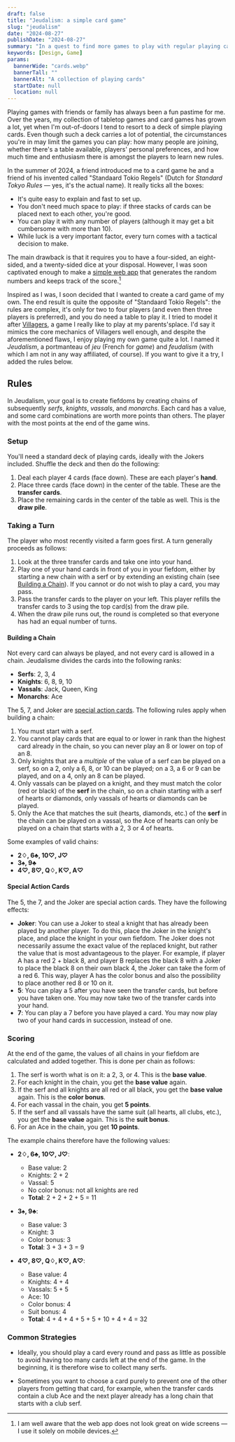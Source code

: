```yaml
---
draft: false
title: "Jeudalism: a simple card game"
slug: "jeudalism"
date: "2024-08-27"
publishDate: "2024-08-27"
summary: "In a quest to find more games to play with regular playing cards, I created one myself."
keywords: [Design, Game]
params:
  bannerWide: "cards.webp"
  bannerTall: ""
  bannerAlt: "A collection of playing cards"
  startDate: null
  location: null
---
```


Playing games with friends or family has always been a fun pastime for me. Over the years, my collection of tabletop games and card games has grown a lot, yet when I'm out-of-doors I tend to resort to a deck of simple playing cards. Even though such a deck carries a lot of potential, the circumstances you're in may limit the games you can play: how many people are joining, whether there's a table available, players' personal preferences, and how much time and enthusiasm there is amongst the players to learn new rules.

In the summer of 2024, a friend introduced me to a card game he and a friend of his invented called "Standaard Tokio Regels" (Dutch for _Standard Tokyo Rules_ &mdash; yes, it's the actual name). It really ticks all the boxes:

- It's quite easy to explain and fast to set up.
- You don't need much space to play: if three stacks of cards can be placed next to each other, you're good.
- You can play it with any number of players (although it may get a bit cumbersome with more than 10).
- While luck is a very important factor, every turn comes with a tactical decision to make.

The main drawback is that it requires you to have a four-sided, an eight-sided, and a twenty-sided dice at your disposal. However, I was soon captivated enough to make a [simple web app](https://wesselvandam.github.io/standaard_tokio_regels/ "The Standaard Tokio Regels Web App") that generates the random numbers and keeps track of the score.[^1]

Inspired as I was, I soon decided that I wanted to create a card game of my own. The end result is quite the opposite of "Standaard Tokio Regels": the rules are complex, it's only for two to four players (and even then three players is preferred), and you do need a table to play it. I tried to model it after [Villagers](https://boardgamegeek.com/boardgame/241724/villagers "Villagers on the Board Game Geek website"), a game I really like to play at my parents'splace. I'd say it mimics the core mechanics of Villagers well enough, and despite the aforementioned flaws, I enjoy playing my own game quite a lot. I named it _Jeudalism_, a portmanteau of _jeu_ (French for _game_) and _feudalism_ (with which I am not in any way affiliated, of course). If you want to give it a try, I added the rules below.

## Rules

In Jeudalism, your goal is to create fiefdoms by creating chains of subsequently _serfs_, _knights_, _vassals_, and _monarchs_. Each card has a value, and some card combinations are worth more points than others. The player with the most points at the end of the game wins.

### Setup

You'll need a standard deck of playing cards, ideally with the Jokers included. Shuffle the deck and then do the following:

1.  Deal each player 4 cards (face down). These are each player's **hand**.
2.  Place three cards (face down) in the center of the table. These are the **transfer cards**.
3.  Place the remaining cards in the center of the table as well. This is the **draw pile**.

### Taking a Turn

The player who most recently visited a farm goes first. A turn generally proceeds as follows:

1.  Look at the three transfer cards and take one into your hand.
2.  Play one of your hand cards in front of you in your fiefdom, either by starting a new chain with a serf or by extending an existing chain (see [Building a Chain](#building-a-chain)). If you cannot or do not wish to play a card, you may pass.
3.  Pass the transfer cards to the player on your left. This player refills the transfer cards to 3 using the top card(s) from the draw pile.
4.  When the draw pile runs out, the round is completed so that everyone has had an equal number of turns.

#### Building a Chain

Not every card can always be played, and not every card is allowed in a chain. Jeudalisme divides the cards into the following ranks:

- **Serfs**: 2, 3, 4
- **Knights**: 6, 8, 9, 10
- **Vassals**: Jack, Queen, King
- **Monarchs**: Ace

The 5, 7, and Joker are [special action cards](#special-action-cards). The following rules apply when building a chain:

1.  You must start with a serf.
2.  You cannot play cards that are equal to or lower in rank than the highest card already in the chain, so you can never play an 8 or lower on top of an 8.
3.  Only knights that are a _multiple_ of the value of a serf can be played on a serf, so on a 2, only a 6, 8, or 10 can be played; on a 3, a 6 or 9 can be played, and on a 4, only an 8 can be played.
4.  Only vassals can be played on a knight, and they must match the color (red or black) of the **serf** in the chain, so on a chain starting with a serf of hearts or diamonds, only vassals of hearts or diamonds can be played.
5.  Only the Ace that matches the suit (hearts, diamonds, etc.) of the **serf** in the chain can be played on a vassal, so the Ace of hearts can only be played on a chain that starts with a 2, 3 or 4 of hearts.

Some examples of valid chains:

- **2♢, 6♣, 10♡, J♡**
- **3♠, 9♣**
- **4♡, 8♡, Q♢, K♡, A♡**

#### Special Action Cards

The 5, the 7, and the Joker are special action cards. They have the following effects:

- **Joker**: You can use a Joker to steal a knight that has already been played by another player. To do this, place the Joker in the knight's place, and place the knight in your own fiefdom. The Joker does not necessarily assume the exact value of the replaced knight, but rather the value that is most advantageous to the player. For example, if player A has a red 2 + black 8, and player B replaces the black 8 with a Joker to place the black 8 on their own black 4, the Joker can take the form of a red 6. This way, player A has the color bonus and also the possibility to place another red 8 or 10 on it.
- **5**: You can play a 5 after you have seen the transfer cards, but before you have taken one. You may now take two of the transfer cards into your hand.
- **7**: You can play a 7 before you have played a card. You may now play two of your hand cards in succession, instead of one.

### Scoring

At the end of the game, the values of all chains in your fiefdom are calculated and added together. This is done per chain as follows:

1.  The serf is worth what is on it: a 2, 3, or 4. This is the **base value**.
2.  For each knight in the chain, you get the **base value** again.
3.  If the serf and all knights are all red or all black, you get the **base value** again. This is the **color bonus**.
4.  For each vassal in the chain, you get **5 points**.
5.  If the serf and all vassals have the same suit (all hearts, all clubs, etc.), you get the **base value** again. This is the **suit bonus**.
6.  For an Ace in the chain, you get **10 points**.

The example chains therefore have the following values:

- **2♢, 6♣, 10♡, J♡**:

  - Base value: 2
  - Knights: 2 + 2
  - Vassal: 5
  - No color bonus: not all knights are red
  - **Total**: 2 + 2 + 2 + 5 = 11

- **3♠, 9♣**:

  - Base value: 3
  - Knight: 3
  - Color bonus: 3
  - **Total**: 3 + 3 + 3 = 9

- **4♡, 8♡, Q♢, K♡, A♡**:
  - Base value: 4
  - Knights: 4 + 4
  - Vassals: 5 + 5
  - Ace: 10
  - Color bonus: 4
  - Suit bonus: 4
  - **Total**: 4 + 4 + 4 + 5 + 5 + 10 + 4 + 4 = 32

### Common Strategies

- Ideally, you should play a card every round and pass as little as possible to avoid having too many cards left at the end of the game. In the beginning, it is therefore wise to collect many serfs.

- Sometimes you want to choose a card purely to prevent one of the other players from getting that card, for example, when the transfer cards contain a club Ace and the next player already has a long chain that starts with a club serf.

[^1]: I am well aware that the web app does not look great on wide screens &mdash; I use it solely on mobile devices.
